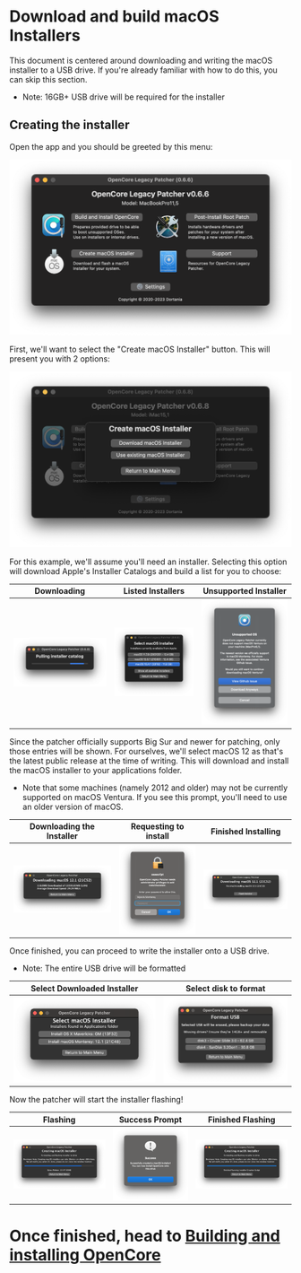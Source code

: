 # Download and build macOS Installers

This document is centered around downloading and writing the macOS installer to a USB drive. If you're already familiar with how to do this, you can skip this section.

* Note: 16GB+ USB drive will be required for the installer

## Creating the installer

Open the app and you should be greeted by this menu:

![OCLP GUI Main Menu](../images/OCLP-GUI-Main-Menu.png)

First, we'll want to select the "Create macOS Installer" button. This will present you with 2 options:

![](../images/OCLP-GUI-Create-Installer-Menu.png)

For this example, we'll assume you'll need an installer. Selecting this option will download Apple's Installer Catalogs and build a list for you to choose:

Downloading                                                                               | Listed Installers                                                                                         | Unsupported Installer
------------------------------------------------------------------------------------------|-----------------------------------------------------------------------------------------------------------|-----------------------------------------------------------
![OCLP GUI Installer Download Catalog](../images/OCLP-GUI-Installer-Download-Catalog.png) | ![OCLP GUI Installer Download Listed Products](../images/OCLP-GUI-Installer-Download-Listed-Products.png) | ![](../images/OCLP-GUI-Installer-Download-Unsupported.png)

Since the patcher officially supports Big Sur and newer for patching, only those entries will be shown. For ourselves, we'll select macOS 12 as that's the latest public release at the time of writing. This will download and install the macOS installer to your applications folder.

* Note that some machines (namely 2012 and older) may not be currently supported on macOS Ventura. If you see this prompt, you'll need to use an older version of macOS.

Downloading the Installer                                                                   | Requesting to install                                                                     | Finished Installing
--------------------------------------------------------------------------------------------|-------------------------------------------------------------------------------------------|--------------------------------------------------------------------------------------------
![OCLP GUI Installer Download Progress](../images/OCLP-GUI-Installer-Download-Progress.png) | ![OCLP GUI Installer Needs Installing](../images/OCLP-GUI-Installer-Needs-Installing.png) | ![OCLP GUI Installer Download Finished](../images/OCLP-GUI-Installer-Download-Finished.png)

Once finished, you can proceed to write the installer onto a USB drive.

* Note: The entire USB drive will be formatted

Select Downloaded Installer                                  | Select disk to format
-------------------------------------------------------------|-------------------------------------------------
![](../images/OCLP-GUI-Installer-Select-Local-Installer.png) | ![](../images/OCLP-GUI-Installer-Format-USB.png)

Now the patcher will start the installer flashing!

Flashing                                               | Success Prompt                                      | Finished Flashing
-------------------------------------------------------|-----------------------------------------------------|------------------------------------------------------
![](../images/OCLP-GUI-Installer-Flashing-Process.png) | ![](../images/OCLP-GUI-Installer-Sucess-Prompt.png) | ![](../images/OCLP-GUI-Installer-Finished-Script.png)

# Once finished, head to [Building and installing OpenCore](./BUILD.md)
